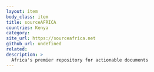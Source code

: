 ```yaml
---
layout: item
body_class: item
title: sourceAFRICA
countries: Kenya
category: 
site_url: https://sourceafrica.net
github_url: undefined
related: 
description: >
  Africa's premier repository for actionable documents
---
```

